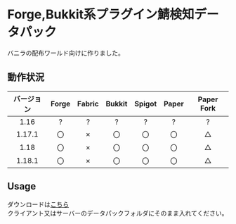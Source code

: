 # Forge,Bukkit系プラグイン鯖検知データパック
バニラの配布ワールド向けに作りました。  
## 動作状況
|バージョン|Forge|Fabric|Bukkit|Spigot|Paper|Paper Fork|
|:-:|:-:|:-:|:-:|:-:|:-:|:-:|
|1.16|?|?|?|?|?|?|
|1.17.1|〇|×|〇|〇|〇|△|
|1.18|〇|×|〇|〇|〇|△|
|1.18.1|〇|×|〇|〇|〇|△|
## Usage
ダウンロードは[こちら](https://github.com/0kq-github/not_vanilla_detector/releases/latest)  
クライアント又はサーバーのデータパックフォルダにそのまま入れてください。    
